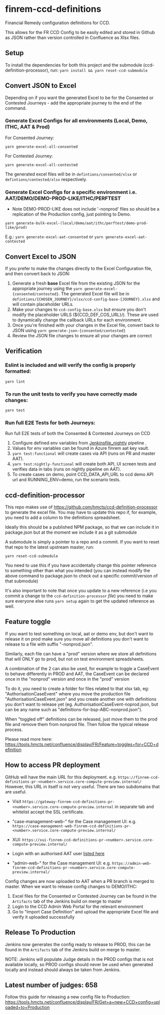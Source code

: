 # finrem-ccd-definitions
Financial Remedy configuration definitions for CCD.

This allows for the FR CCD Config to be easily edited and stored in Github as JSON rather than version controlled in Confluence as Xlsx files.

## Setup

To install the dependencies for both this project and the submodule (ccd-definition-processor), run:
`yarn install && yarn reset-ccd-submodule`

## Convert JSON to Excel

Depending on if you want the generated Excel to be for the Consented or Contested Journeys - add the appropriate journey to the end of the command.

### Generate Excel Configs for all environments (Local, Demo, ITHC, AAT & Prod)

For Consented Journey:
```
yarn generate-excel-all-consented
```
For Contested Journey:
```
yarn generate-excel-all-contested
```

The generated excel files will be in `defintions/consented/xlsx` or `defintions/contested/xlsx` respectively.

### Generate Excel Configs for a specific environment i.e. AAT/DEMO/DEMO-PROD-LIKE/ITHC/PERFTEST
* Note DEMO-PROD-LIKE does not include '-nonprod' files so should be a replication of the Production config, just pointing to Demo.
```
yarn generate-bulk-excel-(local/demo/aat/ithc/perftest/demo-prod-like/prod)
```

E.g.:
`yarn generate-excel-aat-consented`
or
`yarn generate-excel-aat-contested`


## Convert Excel to JSON

If you prefer to make the changes directly to the Excel Configuration file, and then convert back to JSON:

1) Generate a fresh **base** Excel file from the existing JSON for the appropriate journey using the `yarn generate-excel-{consented/contested}`. The generated Excel file will be in `defintions/{CHOSEN_JOURNEY}/xlsx/ccd-config-base-{JOURNEY}.xlsx` and will contain placeholder URLs.
2) Make your changes to `ccd-config-base.xlsx` but ensure you don't modify the placeholder URLS (${CCD_DEF_COS_URL}/). These are used to dynamically change the callback URLs for each environment.
3) Once you're finished with your changes in the Excel file, convert back to JSON using `yarn generate-json-{consented/contested}`
4) Review the JSON file changes to ensure all your changes are correct

## Verification

### Eslint is included and will verify the config is properly formatted:

`yarn lint`

### To run the unit tests to verify you have correctly made changes:

`yarn test`

### Run full E2E Tests for both Journeys:

Run full E2E tests of both the Consented & Contested Journeys on CCD

1) Configure defined env variables from [Jenkinsfile_nightly](https://github.com/hmcts/finrem-ccd-definitions/blob/master/Jenkinsfile_nightly) pipeline .
2) Values for env variables can be found in Azure finrem aat key vault.
3) `yarn test:functional` will create cases via API (runs on PR and master AAT).
4) `yarn test:nightly-functional` will create both API, UI screen tests and verifies data in tabs (runs on nightly pipeline on AAT).
5) To create cases on demo, point CCD_DATA_API_URL to ccd demo API url and RUNNING_ENV=demo, run the scenario tests.

## ccd-definition-processor

This repo makes use of https://github.com/hmcts/ccd-definition-processor to generate the excel file. You may have to update this repo if, for example, you need to add a column to the definitions spreadsheet.

Ideally this should be a published NPM package, so that we can include it in package.json but at the moment we include it as a git submodule

A submodule is simply a pointer to a repo and a commit. If you want to reset that repo to the latest upstream master, run:

```
yarn reset-ccd-submodule
```

You need to use this if you have accidentally change this pointer reference to something other than what you intended (you can instead modify the above command to package.json to check out a specific commit/version of that submodule)

It's also important to note that once you update to a new reference (i.e you commit a change to the `ccd-definition-processor` _file_) you need to make sure everyone else runs `yarn setup` again to get the updated reference as well.

## Feature toggle
If you want to test something on local, aat or demo env, but don't want to release it on prod make sure you move
all definitions you don't want to release to a file with suffix "-nonprod.json".

Similarly, each file can have a "prod" version where we store all definitions that will ONLY go to prod, but not on test environment spreadsheets.

A combination of the 2 can also be used, for example to toggle a CaseEvent to behave differently in PROD and AAT, the CaseEvent can be declared once in the "nonprod" version and once in the "prod" version

To do it, you need to create a folder for files related to that xlsx tab, eg: "AuthorisationCaseEvent" where you move
the production file "AuthorisationCaseEvent.json" and you create another one with definitions you don't want to release
yet (eg. AuthorisationCaseEvent-noprod.json, but can be any name such as "definitions-for-bsp-ABC-nonprod.json").

When "toggled off" definitions can be released, just move them to the prod file and remove them from nonprod file.
Then follow the typical release process.

Please read more here:
https://tools.hmcts.net/confluence/display/FR/Feature+toggles+for+CCD+definition

## How to access PR deployment
GitHub will have the main URL for this deployment. e.g. `https://finrem-ccd-definitions-pr-<number>.service.core-compute-preview.internal/`
However, this URL in itself is not very useful. There are two subdomains that are useful.

* Visit `https://gateway-finrem-ccd-definitions-pr-<number>.service.core-compute-preview.internal` in separate tab and whitelist accept the SSL certificate.

- "case-management-web-" for the Case management UI: e.g. `https://case-management-web-finrem-ccd-definitions-pr-<number>.service.core-compute-preview.internal/`


- XUI: `https://xui-finrem-ccd-definitions-pr-<number>.service.core-compute-preview.internal/`

* Login with an authorised AAT user [listed here](https://github.com/hmcts/finrem-ccd-definitions/blob/master/definitions/consented/json/UserProfile/UserProfile-nonprod.json)

- "admin-web-" for the Case management UI: e.g. `https://admin-web-finrem-ccd-definitions-pr-<number>.service.core-compute-preview.internal/`

Config changes are now uploaded to AAT when a PR branch is merged to master. When we want to release config changes to DEMO/ITHC:

1) Excel files for the Consented or Contested Journey can be found in the `Artifacts` tab of the Jenkins build on merge to master
3) Login to the CCD Admin Web Portal for the relevant environment
4) Go to "Import Case Definition" and upload the appropriate Excel file and verify it uploaded successfully

## Release To Production

Jenkins now generates the config ready to release to PROD, this can be found in the `Artifacts` tab of the Jenkins build on merge to master.

NOTE: Jenkins will populate Judge details in the PROD configs that is not available locally, so PROD configs should never be used when generated locally and instead should always be taken from Jenkins.
## Latest number of judges: 658

Follow this guide for releasing a new config file to Production:
https://tools.hmcts.net/confluence/display/FR/Get+a+new+CCD+config+uploaded+to+Production
